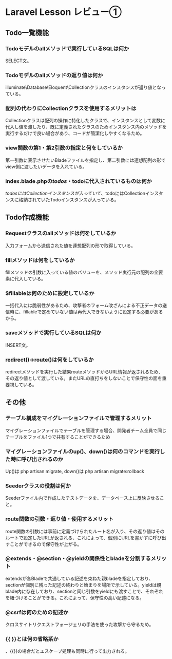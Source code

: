 # Laravel Lesson レビュー①

## Todo一覧機能

### Todoモデルのallメソッドで実行しているSQLは何か

SELECT文。

### Todoモデルのallメソッドの返り値は何か

illuminate\Database\Eloquent\Collectionクラスのインスタンスが返り値となっている。

### 配列の代わりにCollectionクラスを使用するメリットは

Collectionクラスは配列の操作に特化したクラスで、インスタンスとして変数に代入し値を渡したり、既に定義されたクラスのためインスタンス内のメソッドを実行するだけで良い場合があり、コードが簡潔化しやすくなるため。

### view関数の第1・第2引数の指定と何をしているか

第一引数に表示させたいBladeファイルを指定し、第二引数には連想配列の形でview側に渡したいデータを入れている。

### index.blade.phpの$todos・$todoに代入されているものは何か

$todosにはCollectionインスタンスが入っていて、$todoにはCollectionインスタンスに格納されていたTodoインスタンスが入っている。

## Todo作成機能

### Requestクラスのallメソッドは何をしているか

入力フォームから送信された値を連想配列の形で取得している。

### fillメソッドは何をしているか

fillメソッドの引数に入っている値のバリューを、メソッド実行元の配列の全要素に代入している。

### $fillableは何のために設定しているか

一括代入には脆弱性があるため、攻撃者のフォーム改ざんによる不正データの送信時に、fillableで定めていない値は再代入できないように設定する必要があるから。

### saveメソッドで実行しているSQLは何か

INSERT文。

### redirect()->route()は何をしているか

redirectメソッドを実行した結果routeメソッドからURL情報が返されるため、その返り値として渡している。またURLの直打ちをしないことで保守性の面を重要視している。

## その他

### テーブル構成をマイグレーションファイルで管理するメリット

マイグレーションファイルでテーブルを管理する場合、開発者チーム全員で同じテーブルをファイル1つで共有することができるため

### マイグレーションファイルのup()、down()は何のコマンドを実行した時に呼び出されるのか

Up()は php artisan migrate, down()は php artisan migrate:rollback

### Seederクラスの役割は何か

Seederファイル内で作成したテストデータを、データベース上に反映させること。

### route関数の引数・返り値・使用するメリット

route関数の引数には事前に定義づけられたルート名が入り、その返り値はそのルートで設定したURLが返される、これによって、個別にURLを書かずに呼び出すことができるので保守性が上がる。

### @extends・@section・@yieldの関係性とbladeを分割するメリット

extendsが各Bladeで共通している記述を束ねた親bladeを指定しており、sectionが個別に残った記述の終わりと始まりを場所で示している。yieldは親blade内に存在しており、sectionと同じ引数をyieldにも渡すことで、それぞれを紐づけることができる。これによって、保守性の高い記述になる。

### @csrfは何のための記述か

クロスサイトリクエストフォージェリの手法を使った攻撃から守るため。

### {{ }}とは何の省略系か

<?php echo ~~ ?>、{{}}の場合だとエスケープ処理も同時に行って出力される。
